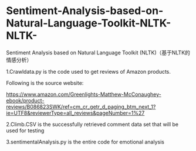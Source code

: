# Sentiment-Analysis-based-on-Natural-Language-Toolkit-NLTK-NLTK-
Sentiment Analysis based on Natural Language Toolkit (NLTK)（基于NLTK的情感分析）

1.Crawldata.py is the code used to get reviews of Amazon products.

Following is the source website:

https://www.amazon.com/Greenlights-Matthew-McConaughey-ebook/product-reviews/B086823SWK/ref=cm_cr_getr_d_paging_btm_next_1?ie=UTF8&reviewerType=all_reviews&pageNumber=1%27

2.Climb.CSV is the successfully retrieved comment data set that will be used for testing

3.sentimentalAnalysis.py is the entire code for emotional analysis
